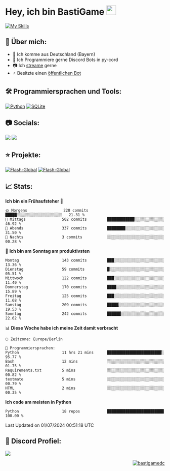 # Hey, ich bin BastiGame <img src="https://raw.githubusercontent.com/MartinHeinz/MartinHeinz/master/wave.gif" width="30px">
[![My Skills](https://skillicons.dev/icons?i=discord,figma,notion,pycharm,py,redis,sqlite,vscode,windows)](https://skillicons.dev)
## 📌 Über mich:
- 📍 Ich komme aus Deutschland (Bayern)
- 📝 Ich Programmiere gerne Discord Bots in py-cord
- 📷 Ich [streame](https://twitch.tv/bastigametv) gerne
- ⭐ Besitzte einen [öffentlichen Bot](https://discord.com/api/oauth2/authorize?client_id=1169681232532099112&permissions=430302428277&scope=bot%20applications.commands)

## 🛠️ Programmiersprachen und Tools:
[![Python](https://img.shields.io/badge/python-3670A0?style=for-the-badge&logo=python&logoColor=ffdd54)](https://github.com/Pycord-Development/pycord)
[![SQLite](https://img.shields.io/badge/sqlite-%2307405e.svg?style=for-the-badge&logo=sqlite&logoColor=white)](https://github.com/sqlite/sqlite)


## 📷 Socials:  
[![](https://img.shields.io/badge/Discord-5865F2?logo=discord&logoColor=white&style=for-the-badge)]([https://discord.com/users/203208036053942272](https://discord.gg/Pnw5vEjRZ5))
[![](https://img.shields.io/twitch/status/silbergecko_tv?style=for-the-badge&logo=twitch&logoColor=white&color=purple)](https://twitch.tv/bastigametv)

## ⭐ Projekte:
[![Flash-Global](https://img.shields.io/badge/Flash_Global-00A966?style=for-the-badge&logo=wechat&logoColor=white)](https://discord.com/api/oauth2/authorize?client_id=1169681232532099112&permissions=430302428277&scope=bot%20applications.commands)
[![Flash-Global](https://img.shields.io/badge/FlashBot-00A966?style=for-the-badge&logo=wechat&logoColor=white)](https://discord.com/api/oauth2/authorize?client_id=1111374314340626433&permissions=1497266007286&scope=bot%20applications.commands)

## 📈 Stats:
<!--START_SECTION:waka-->
**Ich bin ein Frühaufsteher 🐤** 

```text
🌞 Morgens                228 commits         █████░░░░░░░░░░░░░░░░░░░░   21.31 % 
🌆 Mittags                502 commits         ████████████░░░░░░░░░░░░░   46.92 % 
🌃 Abends                 337 commits         ████████░░░░░░░░░░░░░░░░░   31.50 % 
🌙 Nachts                 3 commits           ░░░░░░░░░░░░░░░░░░░░░░░░░   00.28 % 
```
📅 **Ich bin am Sonntag am produktivsten** 

```text
Montag                   143 commits         ███░░░░░░░░░░░░░░░░░░░░░░   13.36 % 
Dienstag                 59 commits          █░░░░░░░░░░░░░░░░░░░░░░░░   05.51 % 
Mittwoch                 122 commits         ███░░░░░░░░░░░░░░░░░░░░░░   11.40 % 
Donnerstag               170 commits         ████░░░░░░░░░░░░░░░░░░░░░   15.89 % 
Freitag                  125 commits         ███░░░░░░░░░░░░░░░░░░░░░░   11.68 % 
Samstag                  209 commits         █████░░░░░░░░░░░░░░░░░░░░   19.53 % 
Sonntag                  242 commits         ██████░░░░░░░░░░░░░░░░░░░   22.62 % 
```


📊 **Diese Woche habe ich meine Zeit damit verbracht** 

```text
🕑︎ Zeitzone: Europe/Berlin

💬 Programmiersprachen: 
Python                   11 hrs 21 mins      ████████████████████████░   95.77 % 
Bash                     12 mins             ░░░░░░░░░░░░░░░░░░░░░░░░░   01.75 % 
Requirements.txt         5 mins              ░░░░░░░░░░░░░░░░░░░░░░░░░   00.82 % 
textmate                 5 mins              ░░░░░░░░░░░░░░░░░░░░░░░░░   00.79 % 
HTML                     2 mins              ░░░░░░░░░░░░░░░░░░░░░░░░░   00.35 % 
```

**Ich code am meisten in Python** 

```text
Python                   18 repos            █████████████████████████   100.00 % 
```




 Last Updated on 01/07/2024 00:51:18 UTC
<!--END_SECTION:waka-->

## 🔎 Discord Profiel:
<a href="https://discord.com/users/1018150165489668227"><img src="https://lanyard.cnrad.dev/api/1018150165489668227"><p/>

<p align="right">
  <img align="center" src="https://komarev.com/ghpvc/?username=bastigamedc&label=Profile%20views&color=0e75b6&style=flat" alt="bastigamedc"/>
</p>
